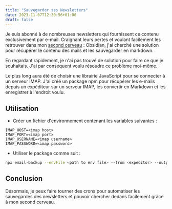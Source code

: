 ```yaml
---
title: "Sauvegarder ses Newsletters"
date: 2023-11-07T12:30:56+01:00
draft: false
---
```


Je suis abonné à de nombreuses newsletters qui fournissent ce contenu exclusivement par e-mail.
Craignant leurs pertes et voulant facilement les retrouver dans
mon [second cerveau](https://fortelabs.com/blog/basboverview/) : Obsidian, j'ai cherché une solution pour récupérer le
contenu des mails et les sauvegarder en markdown.

En regardant rapidement, je n'ai pas trouvé de solution pour faire ce que je souhaitais.
J'ai par conséquent voulu résoudre ce problème moi-même.

Le plus long aura été de choisir une librairie JavaScript pour se connecter à un serveur IMAP.
J'ai créé un package npm pour récupérer les e-mails depuis un expéditeur sur un serveur IMAP, les
convertir en Markdown et les enregistrer à l'endroit voulu.

## Utilisation

- Créer un fichier d'environnement contenant les variables suivantes :

```env
IMAP_HOST=<imap host>
IMAP_PORT=<imap port>
IMAP_USERNAME=<imap username>
IMAP_PASSWORD=<imap password>
```

- Utiliser le package comme suit :

```bash
npx email-backup --envFile <path to env file> --from <expeditor> --output <output directory>
```

## Conclusion

Désormais, je peux faire tourner des crons pour automatiser les sauvegardes des newsletters et pouvoir chercher dedans
facilement grâce à mon second cerveau.